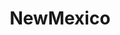 ---
title: NewMexico
crosslinks:
- worldpolitics
- meowwolf
- spicy
- landofenchantment
- TsundereSharks
- AmericanPlantSwap
- LasCruces
- AmericanFlaginPlace
---